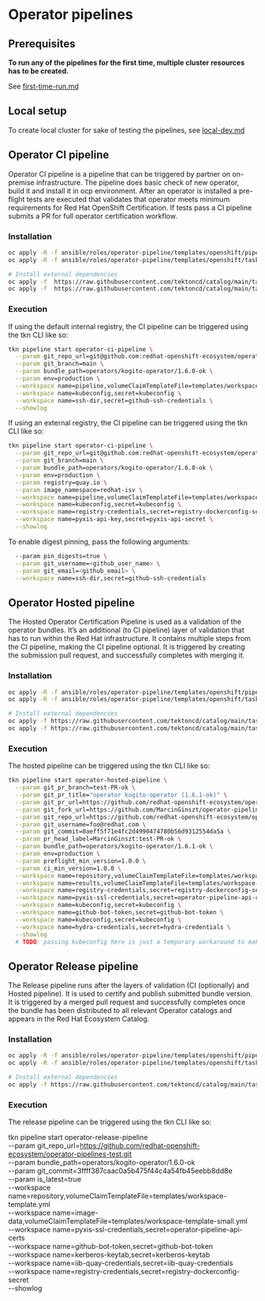 # Operator pipelines

## Prerequisites

**To run any of the pipelines for the first time, multiple cluster resources has to be created.**

See [first-time-run.md](docs/first-time-run.md)

## Local setup
To create local cluster for sake of testing the pipelines, see [local-dev.md](docs/local-dev.md)


## Operator CI pipeline

Operator CI pipeline is a pipeline that can be triggered by partner on on-premise
infrastructure. The pipeline does basic check of new operator, build it and install
it in ocp environment. After an operator is installed a pre-flight tests are executed
that validates that operator meets minimum requirements for Red Hat OpenShift Certification.
If tests pass a CI pipeline submits a PR for full operator certification workflow.

### Installation
```bash
oc apply -R -f ansible/roles/operator-pipeline/templates/openshift/pipelines/operator-ci-pipeline.yml
oc apply -R -f ansible/roles/operator-pipeline/templates/openshift/tasks

# Install external dependencies
oc apply -f  https://raw.githubusercontent.com/tektoncd/catalog/main/task/yaml-lint/0.1/yaml-lint.yaml
oc apply -f  https://raw.githubusercontent.com/tektoncd/catalog/main/task/git-clone/0.4/git-clone.yaml
```

### Execution
If using the default internal registry, the CI pipeline can be triggered using the tkn CLI like so:

```bash
tkn pipeline start operator-ci-pipeline \
  --param git_repo_url=git@github.com:redhat-openshift-ecosystem/operator-pipelines-test.git \
  --param git_branch=main \
  --param bundle_path=operators/kogito-operator/1.6.0-ok \
  --param env=production \
  --workspace name=pipeline,volumeClaimTemplateFile=templates/workspace-template.yml \
  --workspace name=kubeconfig,secret=kubeconfig \
  --workspace name=ssh-dir,secret=github-ssh-credentials \
  --showlog
```
If using an external registry, the CI pipeline can be triggered using the tkn CLI like so:

```bash
tkn pipeline start operator-ci-pipeline \
  --param git_repo_url=git@github.com:redhat-openshift-ecosystem/operator-pipelines-test.git \
  --param git_branch=main \
  --param bundle_path=operators/kogito-operator/1.6.0-ok \
  --param env=production \
  --param registry=quay.io \
  --param image_namespace=redhat-isv \
  --workspace name=pipeline,volumeClaimTemplateFile=templates/workspace-template.yml \
  --workspace name=kubeconfig,secret=kubeconfig \
  --workspace name=registry-credentials,secret=registry-dockerconfig-secret \
  --workspace name=pyxis-api-key,secret=pyxis-api-secret \
  --showlog
```

To enable digest pinning, pass the following arguments:

```bash
  --param pin_digests=true \
  --param git_username=<github_user_name> \
  --param git_email=<github_email> \
  --workspace name=ssh-dir,secret=github-ssh-credentials
```

## Operator Hosted pipeline
The Hosted Operator Certification Pipeline is used as a validation of the operator
bundles. It’s an additional (to CI pipeline) layer of validation that has to run within
the Red Hat infrastructure. It contains multiple steps from the CI pipeline, making the CI pipeline optional.
It is triggered by creating the submission pull request, and successfully completes with merging it.

### Installation
```bash
oc apply -R -f ansible/roles/operator-pipeline/templates/openshift/pipelines/operator-hosted-pipeline.yml
oc apply -R -f ansible/roles/operator-pipeline/templates/openshift/tasks

# Install external dependencies
oc apply -f https://raw.githubusercontent.com/tektoncd/catalog/main/task/yaml-lint/0.1/yaml-lint.yaml
oc apply -f https://raw.githubusercontent.com/tektoncd/catalog/main/task/git-clone/0.4/git-clone.yaml
```

### Execution
The hosted pipeline can be triggered using the tkn CLI like so:

```bash
tkn pipeline start operator-hosted-pipeline \
  --param git_pr_branch=test-PR-ok \
  --param git_pr_title="operator kogito-operator (1.6.1-ok)" \
  --param git_pr_url=https://github.com/redhat-openshift-ecosystem/operator-pipelines-test/pull/31 \
  --param git_fork_url=https://github.com/MarcinGinszt/operator-pipelines-test.git \
  --param git_repo_url=https://github.com/redhat-openshift-ecosystem/operator-pipelines-test.git \
  --param git_username=foo@redhat.com \
  --param git_commit=0aeff5f71e4fc2d4990474780b56d9312554da5a \
  --param pr_head_label=MarcinGinszt:test-PR-ok \
  --param bundle_path=operators/kogito-operator/1.6.1-ok \
  --param env=production \
  --param preflight_min_version=1.0.0 \
  --param ci_min_version=1.0.0 \
  --workspace name=repository,volumeClaimTemplateFile=templates/workspace-template-small.yml \
  --workspace name=results,volumeClaimTemplateFile=templates/workspace-template.yml \
  --workspace name=registry-credentials,secret=registry-dockerconfig-secret \
  --workspace name=pyxis-ssl-credentials,secret=operator-pipeline-api-certs \
  --workspace name=kubeconfig,secret=kubeconfig \
  --workspace name=github-bot-token,secret=github-bot-token \
  --workspace name=kubeconfig,secret=kubeconfig \
  --workspace name=hydra-credentials,secret=hydra-credentials \
  --showlog
  # TODO: passing kubeconfig here is just a temporary workaround to make the preflight task pass
```


## Operator Release pipeline
The Release pipeline runs after the layers of validation (CI (optionally) and Hosted pipeline).
It is used to certify and publish submitted bundle version.
It is triggered by a merged pull request and successfully completes
once the bundle has been distributed to all relevant Operator catalogs and appears in the Red Hat Ecosystem Catalog.



### Installation

```bash
oc apply -R -f ansible/roles/operator-pipeline/templates/openshift/pipelines/operator-release-pipeline.yml
oc apply -R -f ansible/roles/operator-pipeline/templates/openshift/tasks

# Install external dependencies
oc apply -f https://raw.githubusercontent.com/tektoncd/catalog/main/task/git-clone/0.4/git-clone.yaml
```

### Execution
The release pipeline can be triggered using the tkn CLI like so:


tkn pipeline start operator-release-pipeline \
  --param git_repo_url=https://github.com/redhat-openshift-ecosystem/operator-pipelines-test.git \
  --param bundle_path=operators/kogito-operator/1.6.0-ok \
  --param git_commit=3ffff387caac0a5b475f44c4a54fb45eebb8dd8e \
  --param is_latest=true \
  --workspace name=repository,volumeClaimTemplateFile=templates/workspace-template.yml \
  --workspace name=image-data,volumeClaimTemplateFile=templates/workspace-template-small.yml \
  --workspace name=pyxis-ssl-credentials,secret=operator-pipeline-api-certs \
  --workspace name=github-bot-token,secret=github-bot-token \
  --workspace name=kerberos-keytab,secret=kerberos-keytab \
  --workspace name=iib-quay-credentials,secret=iib-quay-credentials \
  --workspace name=registry-credentials,secret=registry-dockerconfig-secret \
  --showlog
